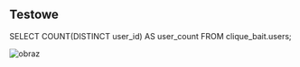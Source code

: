 ## Testowe
SELECT 
  COUNT(DISTINCT user_id) AS user_count
FROM clique_bait.users;

![obraz](https://user-images.githubusercontent.com/100040541/233152202-270ed4ab-09d5-4093-82d7-e4ad5c1cb22c.png)
